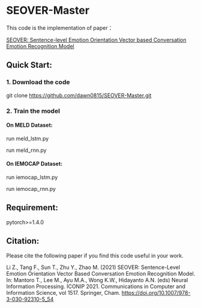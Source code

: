 # SEOVER-Master
This code is the implementation of paper：

[SEOVER: Sentence-level Emotion Orientation Vector based Conversation Emotion Recognition Model](https://link.springer.com/chapter/10.1007/978-3-030-92310-5_54)

## Quick Start:

### 1. Download the code

git clone https://github.com/dawn0815/SEOVER-Master.git

### 2. Train the model

#### On MELD Dataset:

run meld_lstm.py

run meld_rnn.py

####  On IEMOCAP Dataset:

run iemocap_lstm.py

run iemocap_rnn.py

## Requirement:

pytorch>=1.4.0

## Citation:

Please cite the following paper if you find this code useful in your work.

Li Z., Tang F., Sun T., Zhu Y., Zhao M. (2021) SEOVER: Sentence-Level Emotion Orientation Vector Based Conversation Emotion Recognition Model. In: Mantoro T., Lee M., Ayu M.A., Wong K.W., Hidayanto A.N. (eds) Neural Information Processing. ICONIP 2021. Communications in Computer and Information Science, vol 1517. Springer, Cham. https://doi.org/10.1007/978-3-030-92310-5_54

